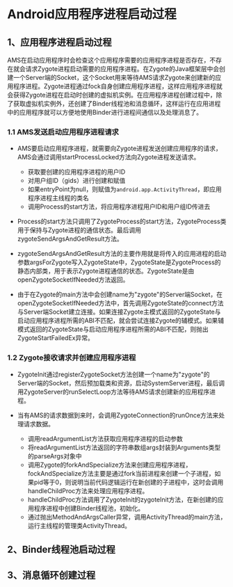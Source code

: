 # Android应用程序进程启动过程
## 1、应用程序进程启动过程
AMS在启动应用程序时会检查这个应用程序需要的应用程序进程是否存在，不存在就会请求Zygote进程启动需要的应用程序进程。在Zygote的Java框架层中会创建一个Server端的Socket，这个Socket用来等待AMS请求Zygote来创建新的应用程序进程。Zygote进程通过fock自身创建应用程序进程，这样应用程序进程就会获得Zygote进程在启动时创建的虚拟机实例。在应用程序进程创建过程中，除了获取虚拟机实例外，还创建了Binder线程池和消息循环，这样运行在应用进程中的应用程序就可以方便地使用Binder进行进程间通信以及处理消息了。

### 1.1 AMS发送启动应用程序进程请求

- AMS要启动应用程序进程，就需要向Zygote进程发送创建应用程序的请求，AMS会通过调用startProcessLocked方法向Zygote进程发送请求。

	- 获取要创建的应用程序进程的用户ID
	- 对用户组ID（gids）进行创建和赋值
	- 如果entryPoint为null，则赋值为`android.app.ActivityThread`，即应用程序进程主线程的类名
	- 调用Process的start方法，将应用程序进程用户ID和用户组ID传进去
- Process的start方法只调用了ZygoteProcess的start方法，ZygoteProcess类用于保持与Zygote进程的通信状态。最后调用zygoteSendArgsAndGetResult方法。
- zygoteSendArgsAndGetResult方法的主要作用就是将传入的应用进程的启动参数argsForZygote写入ZygoteState中，ZygoteState是ZygoteProcess的静态内部类，用于表示Zygote进程通信的状态。ZygoteState是由openZygoteSocketIfNeeded方法返回。
- 由于在Zygote的main方法中会创建name为"zygote"的Server端Socket，在openZygoteSocketIfNeeded方法中，首先调用ZygoteState的connect方法与Server端Socket建立连接。如果连接Zygote主模式返回的ZygoteState与启动应用程序进程所需的ABI不匹配，就会尝试连接Zygote的辅模式。如果辅模式返回的ZygoteState与启动应用程序进程所需的ABI不匹配，则抛出ZygoteStartFailedEx异常。

### 1.2 Zygote接收请求并创建应用程序进程
- ZygoteInit通过registerZygoteSocket方法创建一个name为"zygote"的Server端的Socket，然后预加载类和资源，启动SystemServer进程，最后调用ZygoteServer的runSelectLoop方法等待AMS请求创建新的应用程序进程。
- 当有AMS的请求数据到来时，会调用ZygoteConnection的runOnce方法来处理请求数据。

	- 调用readArgumentList方法获取应用程序进程的启动参数
	- 将readArgumentList方法返回的字符串数组args封装到Arguments类型的parseArgs对象中
	- 调用Zygote的forkAndSpecialize方法来创建应用程序进程，fockAndSpecialize方法主要是通过fork当前进程来创建一个子进程，如果pid等于0，则说明当前代码逻辑运行在新创建的子进程中，这时会调用handleChildProc方法来处理应用程序进程。
	- handleChildProc方法调用了ZygoteInit的zygoteInit方法，在新创建的应用程序进程中创建Binder线程池，初始化。
	- 通过抛出MethodAndArgsCaller异常，调用ActivityThread的main方法，运行主线程的管理类ActivityThread。

## 2、Binder线程池启动过程

## 3、消息循环创建过程
